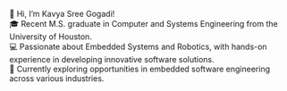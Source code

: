 👋 Hi, I’m Kavya Sree Gogadi!  
🎓 Recent M.S. graduate in Computer and Systems Engineering from the University of Houston.  
💻 Passionate about Embedded Systems and Robotics, with hands-on experience in developing innovative software solutions.  
🚀 Currently exploring opportunities in embedded software engineering across various industries.  

